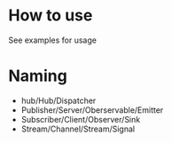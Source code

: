# How to use
See examples for usage

# Naming
* hub/Hub/Dispatcher
* Publisher/Server/Oberservable/Emitter
* Subscriber/Client/Observer/Sink
* Stream/Channel/Stream/Signal
